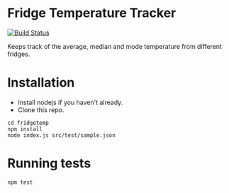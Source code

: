 # Fridge Temperature Tracker

[![Build Status](https://travis-ci.org/juliuscarvajal/fridgetemp.svg?branch=master)](https://travis-ci.org/juliuscarvajal/fridgetemp)

Keeps track of the average, median and mode temperature from different fridges.

# Installation

- Install nodejs if you haven't already.
- Clone this repo.

```
cd fridgetemp
npm install
node index.js src/test/sample.json
```

# Running tests

```
npm test
```
